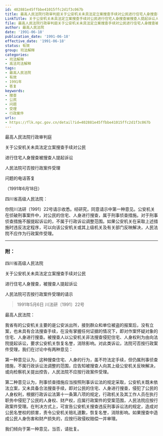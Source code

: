 ```yaml
---
id: 402881e45ffbbe41015ffc2d1f3c067b
title: 最高人民法院行政审判庭关于公安机关未具法定立案搜查手续对公民进行住宅人身搜查被搜查人提起诉讼人民法院可否按行政案件受理问题的电话答复
LinkTitle: 关于公安机关未具法定立案搜查手续对公民进行住宅人身搜查被搜查人提起诉讼人民法院可否按行政案件受理问题的电话答复
file: 最高人民法院行政审判庭关于公安机关未具法定立案搜查手续对公民进行住宅人身搜查被搜查人提起诉讼人民法院可否按行政案件受理问题的电话答复_199_402881e45ffbbe41015ffc2d1f3c067b.docx
author: 最高人民法院
date: '1991-06-18'
publication_date: '1991-06-18'
effective_date: '1991-06-18'
status: 有效
group: 司法解释
categories:
- 司法解释
- 高法司法解释
tags:
- 最高人民法院
- 有效
- 1991年
- 答复
keywords:
- 搜查
- 公民
- 问题
- 受理
- 行政案件
urls:
- https://flk.npc.gov.cn/detail?id=402881e45ffbbe41015ffc2d1f3c067b
---
```


最高人民法院行政审判庭

关于公安机关未具法定立案搜查手续对公民

进行住宅人身搜查被搜查人提起诉讼

人民法院可否按行政案件受理

问题的电话答复

（1991年6月18日）

四川省高级人民法院：

你院川法研〔1991〕22号请示收悉。经研究，同意请示中第一种意见。公安机关在侦破刑事案件中，对公民的住宅、人身进行搜查，属于刑事侦查措施。对于刑事侦查措施不服提起诉讼的，不属于行政诉讼调整范围。如果公安机关在采取上述措施时违反法定程序，可以向该公安机关或其上级机关及有关部门反映解决，人民法院不应作为行政案件受理。

---

### 附：

四川省高级人民法院

关于公安机关未具法定立案搜查手续对公民

进行住宅人身搜查，被搜查人提起诉讼

人民法院可否按行政案件受理的请示

> 1991年5月6日 川法研〔1991〕22号

最高人民法院：

我省有的公安机关主要的是公安派出所，接到群众和单位被盗的报案后，没有立案，也未具有合法搜查手续，在没有掌握任何证据的情况下，即对作案怀疑对象的住宅、人身进行搜查。被搜查人以公安机关非法搜查侵犯住宅、人身权利为由向法院提起诉讼，要求公安机关恢复名誉，消除影响。对此类诉讼，法院可否按行政案件受理，我们在讨论中有两种意见：

第一种意见认为，这种搜查住宅、人身的行为，虽不符法定手续，但仍属刑事侦查措施，不属行政诉讼法调整的范围，应告知被搜查人向其上级公安机关反映解决，或向检察机关提出控告，人民法院不应按行政案件受理。

第二种意见认为，刑事侦查措施应当按照刑事诉讼法的规定采取，公安机关既未依法立案，又未具备合法搜查手续，即对公民的住宅、人身进行搜查，侵犯了公民的人身权利，根据行政诉讼法第十一条第八项的规定，行政机关及其工作人员在执行职务中侵犯了公民的人身权、财产权，应属行政案件的受案范围，人民法院应按行政案件受理。在判决方式上，可宣告公安机关搜查违反刑事诉讼法的规定，造成对公民名誉权的损害，责令公安机关赔礼道歉，恢复名誉，消除影响。如果搜查中造成公民人身伤害和财产损失的，应按行政侵权赔偿一并审理。

我们倾向于第一种意见，当否，请批复。

